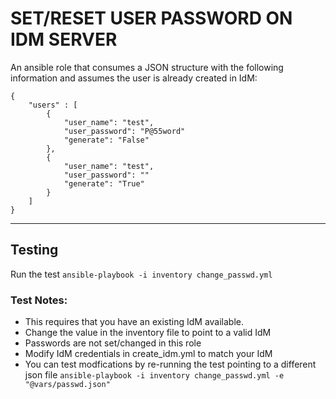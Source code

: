 # SET/RESET USER PASSWORD ON IDM SERVER

An ansible role that consumes a JSON structure with the following information and assumes the user is already created in IdM:
```
{
    "users" : [
        {
            "user_name": "test",
            "user_password": "P@55word"
            "generate": "False"
        },
        {
            "user_name": "test",
            "user_password": ""
            "generate": "True"
        }
    ]
}

```

---
## Testing

Run the test ```ansible-playbook -i inventory change_passwd.yml```

### Test Notes:

* This requires that you have an existing IdM available.
* Change the value in the inventory file to point to a valid IdM
* Passwords are not set/changed in this role
* Modify IdM credentials in create_idm.yml to match your IdM
* You can test modfications by re-running the test pointing to a different json file ```ansible-playbook -i inventory change_passwd.yml -e "@vars/passwd.json"```

